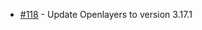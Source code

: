  * [#118](https://github.com/mapgears/ol3-google-maps/pull/118) - Update Openlayers to version 3.17.1
